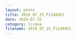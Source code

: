 ```yaml
---
layout: photo
title: 2019_07_25_P1140452
date: 2019-07-25
category: lisboa
filename: 2019_07_25_P1140452
---
```

